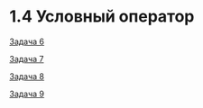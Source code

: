 # 1.4 Условный оператор

[Задача 6](https://github.com/dimalepel/introduction-to-programming-cpp/tree/master/lesson_1.4/task_6)

[Задача 7](https://github.com/dimalepel/introduction-to-programming-cpp/tree/master/lesson_1.4/task_7)

[Задача 8](https://github.com/dimalepel/introduction-to-programming-cpp/tree/master/lesson_1.4/task_8)

[Задача 9](https://github.com/dimalepel/introduction-to-programming-cpp/tree/master/lesson_1.4/task_9)